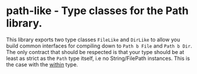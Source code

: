 # path-like - Type classes for the Path library.

This library exports two type classes `FileLike` and `DirLike` to allow you
build common interfaces for compiling down to `Path b File` and `Path b Dir`.
The only contract that should be respected is that your type should be at least
as strict as the `Path` type itself, i.e no String/FilePath instances. This is
the case with the [within](https://hackage.haskell.org/hackage/within) type.
